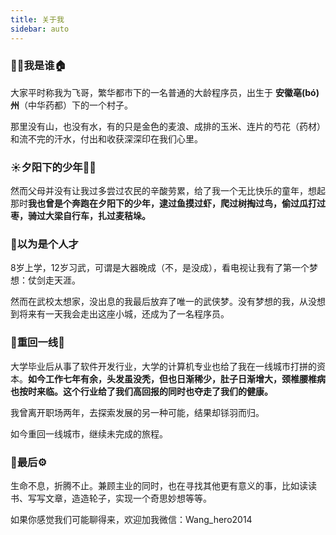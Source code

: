 ```yaml
---
title: 关于我
sidebar: auto
---
```


### 👨‍💻我是谁🏠

大家平时称我为飞哥，繁华都市下的一名普通的大龄程序员，出生于 **安徽亳(bó)州**（中华药都）下的一个村子。

那里没有山，也没有水，有的只是金色的麦浪、成排的玉米、连片的芍花（药材）和流不完的汗水，付出和收获深深印在我们心里。



### ☀️夕阳下的少年🏃‍♂️

然而父母并没有让我过多尝过农民的辛酸劳累，给了我一个无比快乐的童年，想起那时**我也曾是个奔跑在夕阳下的少年，逮过鱼摸过虾，爬过树掏过鸟，偷过瓜打过枣，骑过大梁自行车，扎过麦秸垛。**



### 🥷以为是个人才

8岁上学，12岁习武，可谓是大器晚成（不，是没成），看电视让我有了第一个梦想：仗剑走天涯。

然而在武校太想家，没出息的我最后放弃了唯一的武侠梦。没有梦想的我，从没想到将来有一天我会走出这座小城，还成为了一名程序员。



### 🚄重回一线🧱

大学毕业后从事了软件开发行业，大学的计算机专业也给了我在一线城市打拼的资本。**如今工作七年有余，头发虽没秃，但也日渐稀少，肚子日渐增大，颈椎腰椎病也按时来临。这个行业给了我们高回报的同时也夺走了我们的健康。**

我曾离开职场两年，去探索发展的另一种可能，结果却铩羽而归。

如今重回一线城市，继续未完成的旅程。



### 🧰最后⚙︎

生命不息，折腾不止。兼顾主业的同时，也在寻找其他更有意义的事，比如读读书、写写文章，造造轮子，实现一个奇思妙想等等。

如果你感觉我们可能聊得来，欢迎加我微信：Wang_hero2014
